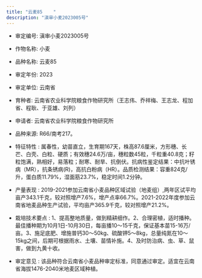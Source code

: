 ```yaml
---
title: "云麦85	"
description: "滇审小麦2023005号"
---
```

* 审定编号:  滇审小麦2023005号

*  作物名称:  小麦

*  品种名称:  云麦85	

*  审定年份:  2023

*  审定单位:  云南省

* 育种者:  云南省农业科学院粮食作物研究所（王志伟、乔祥梅、王志龙、程加省、程耿、于亚雄、刘列）

*  申请者:  云南省农业科学院粮食作物研究所

*  品种来源:  R66/南考217。

*  特征特性 : 
属春性，幼苗直立，生育期167天，株高87.6厘米，方形穗、长芒、白壳、白粒、硬质；有效穗24.6万/亩，穗粒数45粒，千粒重40.8克；籽粒饱满，熟相好，易落粒；耐寒、耐旱、抗倒伏。抗病性鉴定结果：中抗叶锈病（MR），抗条锈病(R)，高抗白粉病（HR）。品质检测结果：容重824克/升，蛋白质11.79%，湿面筋23.7%，稳定时间1.2分钟。
 
*  产量表现 : 
2019-2021参加云南省小麦品种区域试验（地麦组）,两年区试平均亩产343.1千克，较对照增产7.6%，增产点率66.7%。2021-2022年度参加云南省地麦品种生产试验，平均亩产365.9千克，较对照增产21.2%。

*  栽培技术要点 : 
1、提高整地质量，做到精耕细作。2、合理密植，适时播种。最佳播种期为10月1日-10月30日，每亩播10～15千克，保证基本苗15-16万/亩。3、施足底肥、增施普钙30～50kg、硫酸钾5～8kg，总量纯氮在10～15kg之间，后期可根据雨水、土壤、苗情补施。4、及时防治病、虫、草、鼠害，做到九黄十收。

*  审定意见 : 
该品种符合云南省小麦品种审定标准，同意通过审定。适宜在云南省海拔1476-2040米地麦区域种植。

